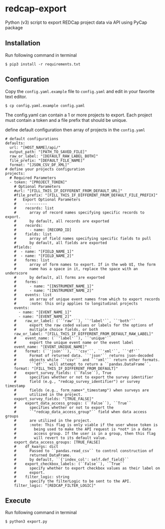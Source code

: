 # redcap-export
Python (v3) script to export REDCap project data via API using PyCap package

Installation
------------
Run following command in terminal

    $ pip3 install -r requirements.txt

Configuration
-------------

Copy the `config.yaml.example` file to `config.yaml` and edit in your favorite text editor.
 
    $ cp config.yaml.example config.yaml

The config.yaml can contain a 1 or more projects to export.  Each project must
contain a token and a file prefix that should be unique.

define default configuration then array of projects in the `config.yaml`

```
# default configurations
defaults:
  url: "[HOST_NAME]/api/"
  output_path: "[PATH_TO_SAVED_FILE]"
  raw_or_label: "[DEFAULT_RAW_LABEL_BOTH]"
  file_prefix: "[DEFAULT_FILE_NAME]"
  format: "[JSON_CSV_DF_XML]"
# define your projects configuration
projects:
  # Required Parameters
  - token: "[PROJECT_TOKEN]"
    # Optional Parameters
    #url: "[FILL_THIS_IF_DIFFERENT_FROM_DEFAULT_URL]"
    #file_prefix: "[FILL_THIS_IF_DIFFERENT_FROM_DEFAULT_FILE_PREFIX]"
    #   Export Optional Parameters
    #    ----------
    #    records: list
    #      array of record names specifying specific records to export.
    #      by default, all records are exported
    #    records:
    #      - name: [RECORD_ID]
    #    fields: list
    #      array of field names specifying specific fields to pull
    #      by default, all fields are exported
    #fields:
    #  - name: "[FIELD_NAME_1]"
    #  - name: "[FIELD_NAME_2]"
    #    forms: list
    #      array of form names to export. If in the web UI, the form
    #      name has a space in it, replace the space with an underscore
    #      by default, all forms are exported
    #    forms:
    #      - name: "[INSTRUMENT_NAME_1]"
    #      - name: "[INSTRUMENT_NAME_2]"
    #    events: list
    #      an array of unique event names from which to export records
    #      :note: this only applies to longitudinal projects
    events:
      - name: "[EVENT_NAME_1]"
      - name: "[EVENT_NAME_2]"
    #    raw_or_label: (``'raw'``), ``'label'``, ``'both'``
    #      export the raw coded values or labels for the options of
    #      multiple choice fields, or both
    raw_or_label: "[FILL_THIS_IF_DIFFERENT_FROM_DEFAULT_RAW_LABEL]"
    #    event_name: (``'label'``), ``'unique'``
    #      export the unique event name or the event label
    event_name: "[EVENT_UNIQUE_NAME]"
    #    format: (``'json'``), ``'csv'``, ``'xml'``, ``'df'``
    #      Format of returned data. ``'json'`` returns json-decoded
    #      objects while ``'csv'`` and ``'xml'`` return other formats.
    #      ``'df'`` will attempt to return a ``pandas.DataFrame``.
    format: "[FILL_THIS_IF_DIFFERENT_FROM_DEFAULT]"
    #    export_survey_fields: (``False``), True
    #      specifies whether or not to export the survey identifier
    #      field (e.g., "redcap_survey_identifier") or survey timestamp
    #      fields (e.g., form_name+"_timestamp") when surveys are
    #      utilized in the project.
    export_survey_fields: "[TRUE_FALSE]"
    #    export_data_access_groups: (``False``), ``True``
    #      specifies whether or not to export the
    #      ``"redcap_data_access_group"`` field when data access groups
    #      are utilized in the project.
    #      :note: This flag is only viable if the user whose token is
    #        being used to make the API request is *not* in a data
    #        access group. If the user is in a group, then this flag
    #        will revert to its default value.
    export_data_access_groups: [TRUE_FALSE]
    #    df_kwargs: dict
    #      Passed to ``pandas.read_csv`` to control construction of
    #      returned DataFrame.
    #      by default, ``{'index_col': self.def_field}``
    #    export_checkbox_labels: (``False``), ``True``
    #      specify whether to export checkbox values as their label on
    #      export.
    #    filter_logic: string
    #      specify the filterLogic to be sent to the API.
    filter_logic: "[REDCAP_FILTER_LOGIC]"
```

Execute
-------
Run following command in terminal

    $ python3 export.py

